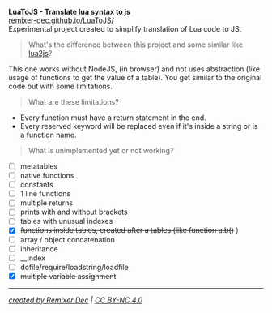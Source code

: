 **LuaToJS - Translate lua syntax to js**   
[remixer-dec.github.io/LuaToJS/](https://remixer-dec.github.io/LuaToJS/)  
Experimental project created to simplify translation of Lua code to JS.  
> What's the difference between this project and some similar like [lua2js](https://github.com/mherkender/lua.js)?

This one works without NodeJS, (in browser) and not uses abstraction (like usage of functions to get the value of a table). You get similar to the original code but with some limitations. 
> What are these limitations?

 - Every function must have a return statement in the end.
 - Every reserved keyword will be replaced even if it's inside a string or is a function name. 

> What is unimplemented yet or not working?
* [ ] metatables
* [ ] native functions  
* [ ] constants  
* [ ] 1 line functions  
* [ ] multiple returns  
* [ ] prints with and without brackets  
* [ ] tables with unusual indexes  
* [x] <del>functions inside tables, created after a tables (like function a.b()</del> )  
* [ ] array / object concatenation  
* [ ] inheritance  
* [ ] __index  
* [ ] dofile/require/loadstring/loadfile  
* [x] <del>multiple variable assignment</del>  
** **
*[created by Remixer Dec](https://github.com/remixer-dec) | [CC BY-NC 4.0](https://creativecommons.org/licenses/by-nc/4.0/legalcode)*
